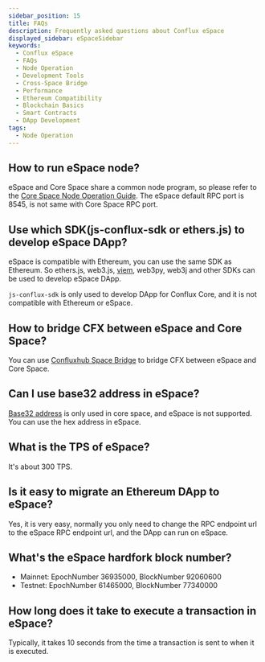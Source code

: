 ```yaml
---
sidebar_position: 15
title: FAQs
description: Frequently asked questions about Conflux eSpace
displayed_sidebar: eSpaceSidebar
keywords:
  - Conflux eSpace
  - FAQs
  - Node Operation
  - Development Tools
  - Cross-Space Bridge
  - Performance
  - Ethereum Compatibility
  - Blockchain Basics
  - Smart Contracts
  - DApp Development
tags:
  - Node Operation
---
```


## How to run eSpace node?

eSpace and Core Space share a common node program, so please refer to the [Core Space Node Operation Guide](/docs/category/run-a-node). The eSpace default RPC port is 8545, is not same with Core Space RPC port.

## Use which SDK(js-conflux-sdk or ethers.js) to develop eSpace DApp?

eSpace is compatible with Ethereum, you can use the same SDK as Ethereum. So ethers.js, web3.js, [viem](https://viem.sh/), web3py, web3j and other SDKs can be used to develop eSpace DApp.

`js-conflux-sdk` is only used to develop DApp for Conflux Core, and it is not compatible with Ethereum or eSpace.

## How to bridge CFX between eSpace and Core Space?

You can use [Confluxhub Space Bridge](https://confluxhub.io/espace-bridge/cross-space) to bridge CFX between eSpace and Core Space.

## Can I use base32 address in eSpace?

[Base32 address](../core/core-space-basics/addresses.md) is only used in core space, and eSpace is not supported. You can use the hex address in eSpace.

## What is the TPS of eSpace?

It's about 300 TPS.

## Is it easy to migrate an Ethereum DApp to eSpace?

Yes, it is very easy, normally you only need to change the RPC endpoint url to the eSpace RPC endpoint url, and the DApp can run on eSpace.

## What's the eSpace hardfork block number?

- Mainnet: EpochNumber 36935000, BlockNumber 92060600
- Testnet: EpochNumber 61465000, BlockNumber 77340000

## How long does it take to execute a transaction in eSpace?

Typically, it takes 10 seconds from the time a transaction is sent to when it is executed.
